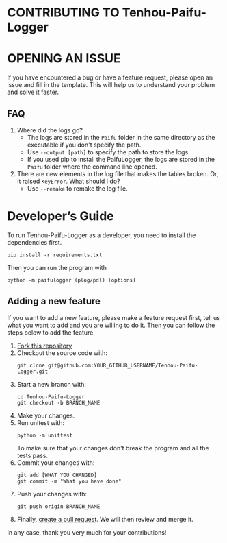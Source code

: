 # CONTRIBUTING TO Tenhou-Paifu-Logger

# OPENING AN ISSUE
If you have encountered a bug or have a feature request, please open an issue and fill in the template. This will help us to understand your problem and solve it faster.

## FAQ
1. Where did the logs go?
   - The logs are stored in the `Paifu` folder in the same directory as the executable if you don't specify the path.
   - Use `--output [path]` to specify the path to store the logs.
   - If you used pip to install the PaifuLogger, the logs are stored in the `Paifu` folder where the command line opened.
2. There are new elements in the log file that makes the tables broken. Or, it raised `KeyError`. What should I do?
   - Use `--remake` to remake the log file.

# Developer’s Guide
To run Tenhou-Paifu-Logger as a developer, you need to install the dependencies first.
```
pip install -r requirements.txt
```
Then you can run the program with
```
python -m paifulogger (plog/pdl) [options]
```

## Adding a new feature

If you want to add a new feature, please make a feature request first, tell us what you want to add and you are willing to do it.
Then you can follow the steps below to add the feature.

1. [Fork this repository](https://github.com/Jim137/Tenhou-Paifu-Logger/fork)
2. Checkout the source code with:
   ```
   git clone git@github.com:YOUR_GITHUB_USERNAME/Tenhou-Paifu-Logger.git
   ```
3. Start a new branch with:
   ```
   cd Tenhou-Paifu-Logger
   git checkout -b BRANCH_NAME
   ```
4. Make your changes.
5. Run unitest with:
   ```
   python -m unittest
   ```
   To make sure that your changes don't break the program and all the tests pass.
6. Commit your changes with:
   ```
   git add [WHAT YOU CHANGED]
   git commit -m "What you have done"
   ```
7. Push your changes with:
   ```
   git push origin BRANCH_NAME
   ```
8. Finally, [create a pull request](https://help.github.com/articles/creating-a-pull-request). We will then review and merge it.

In any case, thank you very much for your contributions!
